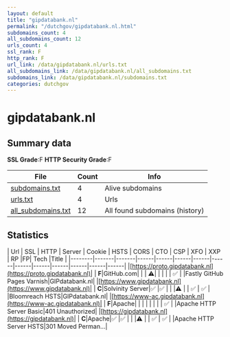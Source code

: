 ```yaml
---
layout: default
title: "gipdatabank.nl"
permalink: "/dutchgov/gipdatabank.nl.html"
subdomains_count: 4
all_subdomains_count: 12
urls_count: 4
ssl_rank: F
http_rank: F
url_link: /data/gipdatabank.nl/urls.txt
all_subdomains_link: /data/gipdatabank.nl/all_subdomains.txt
subdomains_link: /data/gipdatabank.nl/subdomains.txt
categories: dutchgov
---
```



# gipdatabank.nl
## Summary data


**SSL Grade**:F
**HTTP Security Grade**:F


| File       | Count | Info |
|------------|-------|------|
|[subdomains.txt](/data/gipdatabank.nl/subdomains.txt)|4|Alive subdomains|
|[urls.txt](/data/gipdatabank.nl/urls.txt)|4|Urls|
|[all_subdomains.txt](/data/gipdatabank.nl/all_subdomains.txt)|12|All found subdomains (history)|


## Statistics


| Url | SSL | HTTP | Server | Cookie | HSTS | CORS | CTO | CSP | XFO | XXP | RP |FP| Tech |Title |
|--------|-------|-------|------|------|------|------|------|------|------|------|------|------|------|
|[https://proto.gipdatabank.nl](https://proto.gipdatabank.nl)| | **F**|GitHub.com| | | :warning:| | | | | :white_check_mark: | |Fastly GitHub Pages Varnish|GIPdatabank.nl|
|[https://www.gipdatabank.nl](https://www.gipdatabank.nl)| | **C**|Solvinity Server|:white_check_mark: |:white_check_mark: | | |:warning: | | :white_check_mark: | :white_check_mark: | |Bloomreach HSTS|GIPdatabank.nl|
|[https://www-ac.gipdatabank.nl](https://www-ac.gipdatabank.nl)| | **F**|Apache| | | | | | | | :white_check_mark: | |Apache HTTP Server Basic|401 Unauthorized|
|[https://gipdatabank.nl](https://gipdatabank.nl)| | **C**|Apache|:white_check_mark: |:white_check_mark: | | |:warning: | | :white_check_mark: | :white_check_mark: | |Apache HTTP Server HSTS|301 Moved Perman...|